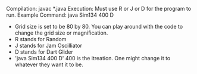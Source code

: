 Compilation:  javac *.java
Execution:   Must use R or J or D for the program to run. Example Command: java Sim134 400 D

* Grid size is set to be 80 by 80. You can play around with the code to change the grid size or magnification.
* R stands for Random 
* J stands for Jam Oscilliator 
* D stands for Dart Glider
* 'java Sim134 400 D' 400 is the itreation. One might change it to whatever they want it to be. 
 


